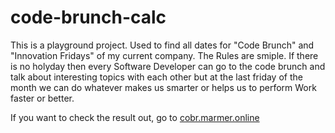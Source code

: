 # code-brunch-calc

This is a playground project. Used to find all dates for "Code Brunch" and "Innovation Fridays" of
my current company. The Rules are smiple. If there is no holyday then every Software Developer can
go to the code brunch and talk about interesting topics with each other but at the last friday of
the month we can do whatever makes us smarter or helps us to perform Work faster or better.

If you want to check the result out, go to [cobr.marmer.online](https://cobr.marmer.online/)
